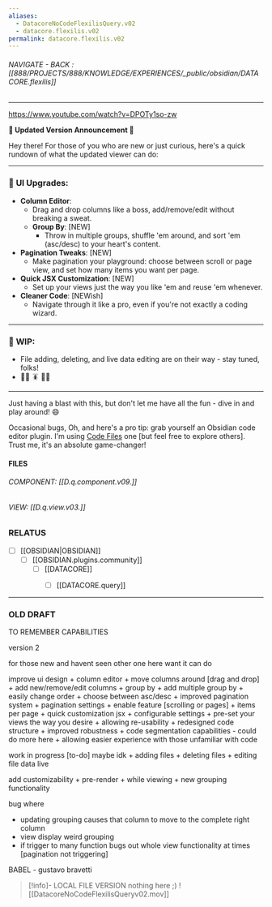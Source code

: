 ```yaml
---
aliases:
  - DatacoreNoCodeFlexilisQuery.v02
  - datacore.flexilis.v02
permalink: datacore.flexilis.v02
---
```


###### NAVIGATE - BACK : [[888/PROJECTS/888/KNOWLEDGE/EXPERIENCES/_public/obsidian/DATACORE.flexilis]]
------

https://www.youtube.com/watch?v=DPOTy1so-zw

**🚀 Updated Version Announcement 🚀**

Hey there! For those of you who are new or just curious, here's a quick rundown of what the updated viewer can do:

---

### 🎨 **UI Upgrades**:

- **Column Editor**:
    - Drag and drop columns like a boss, add/remove/edit without breaking a sweat. 
    - **Group By**: [NEW]
        - Throw in multiple groups, shuffle 'em around, and sort 'em (asc/desc) to your heart's content.
- **Pagination Tweaks**: [NEW]
    - Make pagination your playground: choose between scroll or page view, and set how many items you want per page.
- **Quick JSX Customization**: [NEW]
    - Set up your views just the way you like 'em and reuse 'em whenever.
- **Cleaner Code**: [NEWish]
    - Navigate through it like a pro, even if you're not exactly a coding wizard.

---

### 🔧 **WIP**:

- File adding, deleting, and live data editing are on their way - stay tuned, folks!
- 👩‍🔧 🪳 👨‍🔧

---

Just having a blast with this, but don't let me have all the fun - dive in and play around! 😄

Occasional bugs, Oh, and here's a pro tip: grab yourself an Obsidian code editor plugin. I'm using [Code Files](https://obsidian.md/plugins?id=code-files) one [but feel free to explore others]. Trust me, it's an absolute game-changer!


#### FILES

###### COMPONENT:  [[D.q.component.v09.]]
###### VIEW: [[D.q.view.v03.]]



### RELATUS

- [ ] [[OBSIDIAN|OBSIDIAN]]
	- [ ] [[OBSIDIAN.plugins.community]]
		- [ ] [[DATACORE]]
			- [ ] [[DATACORE.query]]


-----

### OLD DRAFT
TO REMEMBER CAPABILITIES

version 2

for those new and havent seen other one here want it can do

improve ui design
	+ column editor
		+ move columns around [drag and drop]
		+ add new/remove/edit columns
		+ group by
			+ add multiple group by
			+ easily change order
				+ choose between asc/desc
	+ improved pagination system
		+ pagination settings
		+ enable feature [scrolling or pages]
			+ items per page
	+ quick customization jsx
		+ configurable settings
			+ pre-set your views the way you desire
				+ allowing re-usability
	+ redesigned code structure
		+ improved robustness
			+ code segmentation capabilities
				- could do more here
			+ allowing easier experience with those unfamiliar with code

work in progress [to-do] maybe idk
	+ adding files
	+ deleting files
	+ editing file data live



add customizability
	+ pre-render
	+ while viewing
		+ new grouping functionality




bug where 
- updating grouping causes that column to move to the complete right column 
- view display weird grouping 
- if trigger to many function bugs out whole view functionality at times [pagination not triggering]


BABEL - gustavo bravetti


> [!info]- LOCAL FILE VERSION
> nothing here ;)
> ![[DatacoreNoCodeFlexilisQueryv02.mov]]
